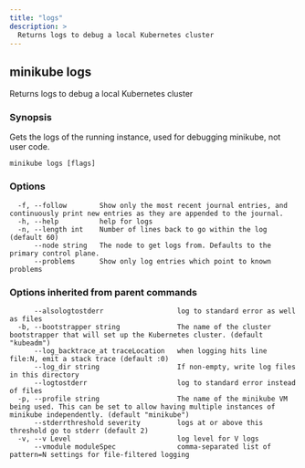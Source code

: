 ```yaml
---
title: "logs"
description: >
  Returns logs to debug a local Kubernetes cluster
---
```



## minikube logs

Returns logs to debug a local Kubernetes cluster

### Synopsis

Gets the logs of the running instance, used for debugging minikube, not user code.

```
minikube logs [flags]
```

### Options

```
  -f, --follow        Show only the most recent journal entries, and continuously print new entries as they are appended to the journal.
  -h, --help          help for logs
  -n, --length int    Number of lines back to go within the log (default 60)
      --node string   The node to get logs from. Defaults to the primary control plane.
      --problems      Show only log entries which point to known problems
```

### Options inherited from parent commands

```
      --alsologtostderr                  log to standard error as well as files
  -b, --bootstrapper string              The name of the cluster bootstrapper that will set up the Kubernetes cluster. (default "kubeadm")
      --log_backtrace_at traceLocation   when logging hits line file:N, emit a stack trace (default :0)
      --log_dir string                   If non-empty, write log files in this directory
      --logtostderr                      log to standard error instead of files
  -p, --profile string                   The name of the minikube VM being used. This can be set to allow having multiple instances of minikube independently. (default "minikube")
      --stderrthreshold severity         logs at or above this threshold go to stderr (default 2)
  -v, --v Level                          log level for V logs
      --vmodule moduleSpec               comma-separated list of pattern=N settings for file-filtered logging
```

